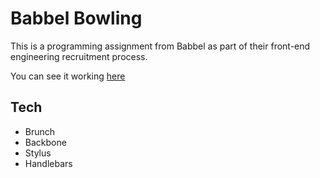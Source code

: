 # Babbel Bowling
This is a programming assignment from Babbel as part of their front-end engineering recruitment process.

You can see it working [here](http://mhgbrown.github.io/babbel-bowling/)

## Tech
* Brunch
* Backbone
* Stylus
* Handlebars
